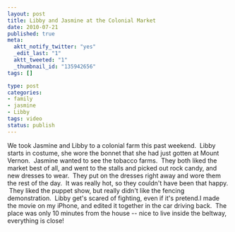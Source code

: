 ```yaml
--- 
layout: post
title: Libby and Jasmine at the Colonial Market
date: 2010-07-21
published: true
meta: 
  aktt_notify_twitter: "yes"
  _edit_last: "1"
  aktt_tweeted: "1"
  _thumbnail_id: "135942656"
tags: []

type: post
categories: 
- family
- jasmine
- Libby
tags: video
status: publish
---
```

We took Jasmine and Libby to a colonial farm this past weekend.  Libby starts in costume, she wore the bonnet that she had just gotten at Mount Vernon.  Jasmine wanted to see the tobacco farms.  They both liked the market best of all, and went to the stalls and picked out rock candy, and new dresses to wear.  They put on the dresses right away and wore them the rest of the day.  It was really hot, so they couldn't have been that happy.  They liked the puppet show, but really didn't like the fencing demonstration.  Libby get's scared of fighting, even if it's pretend.I made the movie on my iPhone, and edited it together in the car driving back.  The place was only 10 minutes from the house -- nice to live inside the beltway, everything is close!


